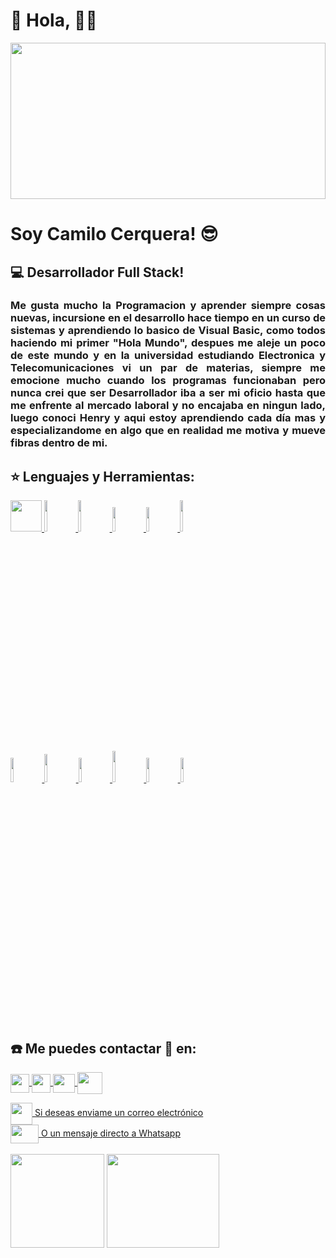 # 👋 Hola, 👨‍💻

<img width="100%" height="250px"  src="https://www.intensadigital.com/storage/servicios/diseno-desarrollo-web/desarrollo-web.png">

# Soy Camilo Cerquera! 😎

## 💻 Desarrollador Full Stack!  

<h3 style='text-align: justify'> Me gusta mucho la Programacion y aprender siempre cosas nuevas, incursione en el desarrollo hace tiempo en un curso de sistemas y aprendiendo lo basico de Visual Basic, como todos haciendo mi primer "Hola Mundo", despues me aleje un poco de este mundo y en la universidad estudiando Electronica y Telecomunicaciones vi un par de materias, siempre me emocione mucho cuando los programas funcionaban pero nunca crei que ser Desarrollador iba a ser mi oficio hasta que me enfrente al mercado laboral y no encajaba en ningun lado, luego conoci Henry y aqui estoy aprendiendo cada día mas y especializandome en algo que en realidad me motiva y mueve fibras dentro de mi.
</h3>
    <!---
Keltuzad29/Keltuzad29 is a ✨ special ✨ repository because its `README.md` (this file) appears on your GitHub profile.
You can click the Preview link to take a look at your changes.
--->

## :star: Lenguajes y Herramientas:

<p>
  <a href="https://lenguajehtml.com/html/", target="_blank">  
  <code><img width="50px" height="50px" src="http://www.w3.org/html/logo/downloads/HTML5_1Color_White.png"></code>
  </a>
  <a href="https://lenguajecss.com/css/" target="_blank">
  <code><img width="10%" height="50px" src="https://1000marcas.net/wp-content/uploads/2021/02/CSS-Logo.png"></code>
  </a>  
  <a href="https://lenguajejs.com/javascript/" target="_blank">
  <code><img width="10%" height="50px" src="https://anthoncode.com/wp-content/uploads/2019/01/javascript-logo-png.png"></code>
  </a>

  <a href="https://git-scm.com/doc" target="_blank">
  <code><img width="10%" src="https://www.vectorlogo.zone/logos/git-scm/git-scm-ar21.svg"></code>
  </a>
  <a href="https://getbootstrap.com/docs/4.1/getting-started/introduction/" target="_blank">
<code><img width="10%" src="https://www.vectorlogo.zone/logos/getbootstrap/getbootstrap-ar21.svg"></code>
  </a>
<a href="https://docs.github.com/es" target="_blank">
  <code><img width="10%" height="50px" src="https://github.githubassets.com/images/modules/logos_page/Octocat.png"></code>
  </a>
  <br />
<a href="https://es.reactjs.org/docs/getting-started.html" target="_blank">
  <code><img width="10%" src="https://www.vectorlogo.zone/logos/reactjs/reactjs-ar21.svg"></code>
  </a>
<a href="https://es.redux.js.org/" target="_blank">
  <code><img width="10%" height="45" src="https://cdn.worldvectorlogo.com/logos/redux.svg"></code>
  </a>
<a href="https://nodejs.org/es/docs/" target="_blank">
  <code><img width="10%" src="https://www.vectorlogo.zone/logos/nodejs/nodejs-ar21.svg"></code>
  </a>
<a href="https://expressjs.com/es/" target="_blank">
  <code><img  width="10%" height="50px" src="https://www.sohamkamani.com/static/65137ed3c844d05124dcfdab28263c21/express-routing-logo.png"></code>
  </a>
<a href="https://www.postgresql.org/docs/" target="_blank">
  <code><img width="10%" src="https://www.vectorlogo.zone/logos/postgresql/postgresql-ar21.svg"></code>
  </a>
<a href="https://sequelize.org/" target="_blank">
  <code><img width="10%" src="https://www.vectorlogo.zone/logos/sequelizejs/sequelizejs-ar21.svg"></code>
  </a>
  <br />
</p>

&nbsp;

<h2>☎️ Me puedes contactar 📳 en: </h2>

<p>
    <a href="https://www.linkedin.com/in/camilo-cerquera/">
      <img align="center" src="https://image.flaticon.com/icons/png/512/174/174857.png" height="30" width="30" />
    </a>
    <a href="https://www.facebook.com/C.Cerquera" target="_blank" rel="noreferrer">
       <img align="center" src="https://bluechem.mx/wp-content/uploads/2017/10/e790c25db5e52838040686612b1a732c-2.png" height="30" width="30" />
     </a>
    <a href="https://twitter.com/CamiloACerquera?s=09">
      <img align="center" src="https://image.jimcdn.com/app/cms/image/transf/none/path/scf4fcb377503c035/image/i6fbc6549edc192d0/version/1410718461/image.png" height="30" width="35" />
    </a>
    <a href="https://github.com/Keltuzad29">
      <img align="center" src="https://github.githubassets.com/images/modules/logos_page/Octocat.png" height="35" width="40" />
    </a>
<p/>

<a href="mailto:c.cerquera.123@gmail.com">
<img align="center" src="https://cdn.icon-icons.com/icons2/1826/PNG/512/4202011emailgmaillogomailsocialsocialmedia-115677_115624.png" height="35" width="35" />
Si deseas enviame un correo electrónico
</a>
</br>
<a href="https://wa.link/w08q71">
<img align="center" src="https://1000marcas.net/wp-content/uploads/2019/11/WhatsApp-logo.png" height="30" width="45" />
O un mensaje directo a Whatsapp
</a>
</br>
</br>
<img align="center" src="https://user-images.githubusercontent.com/81599890/131208135-2448171b-a5f0-4bfc-82ab-67eb9c3a6d0b.png" height="150" width="150" />
<a href="https://wa.link/w08q71"> <img align="center" src="https://freepngimg.com/download/whatsapp/77163-pakistan-instant-messaging-viber-iphone-internet-zong.png" height="150" width="180" /></a>
